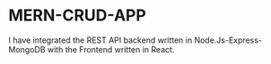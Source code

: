 # MERN-CRUD-APP

I have integrated the REST API backend written in Node.Js-Express-MongoDB with the Frontend written in React.

